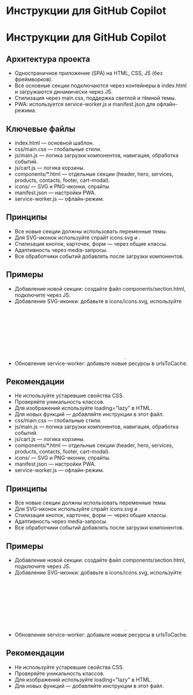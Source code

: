 # Инструкции для GitHub Copilot

# Инструкции для GitHub Copilot

## Архитектура проекта
- Одностраничное приложение (SPA) на HTML, CSS, JS (без фреймворков).
- Все основные секции подключаются через контейнеры в index.html и загружаются динамически через JS.
- Стилизация через main.css, поддержка светлой и тёмной темы.
- PWA: используется service-worker.js и manifest.json для офлайн-режима.

## Ключевые файлы
- index.html — основной шаблон.
- css/main.css — глобальные стили.
- js/main.js — логика загрузки компонентов, навигация, обработка событий.
- js/cart.js — логика корзины.
- components/*.html — отдельные секции (header, hero, services, products, contacts, footer, cart-modal).
- icons/ — SVG и PNG-иконки, спрайты.
- manifest.json — настройки PWA.
- service-worker.js — офлайн-режим.

## Принципы
- Все новые секции должны использовать переменные темы.
- Для SVG-иконок используйте спрайт icons.svg и <use>.
- Стилизация кнопок, карточек, форм — через общие классы.
- Адаптивность через media-запросы.
- Все обработчики событий добавлять после загрузки компонентов.

## Примеры
- Добавление новой секции: создайте файл components/section.html, подключите через JS.
- Добавление SVG-иконки: добавьте <symbol> в icons/icons.svg, используйте <svg><use href="icons/icons.svg#icon-name"></use></svg>.
- Обновление service-worker: добавьте новые ресурсы в urlsToCache.

## Рекомендации
- Не используйте устаревшие свойства CSS.
- Проверяйте уникальность классов.
- Для изображений используйте loading="lazy" в HTML.
- Для новых функций — добавляйте инструкции в этот файл.
- css/main.css — глобальные стили.
- js/main.js — логика загрузки компонентов, навигация, обработка событий.
- js/cart.js — логика корзины.
- components/*.html — отдельные секции (header, hero, services, products, contacts, footer, cart-modal).
- icons/ — SVG и PNG-иконки, спрайты.
- manifest.json — настройки PWA.
- service-worker.js — офлайн-режим.

## Принципы
- Все новые секции должны использовать переменные темы.
- Для SVG-иконок используйте спрайт icons.svg и <use>.
- Стилизация кнопок, карточек, форм — через общие классы.
- Адаптивность через media-запросы.
- Все обработчики событий добавлять после загрузки компонентов.

## Примеры
- Добавление новой секции: создайте файл components/section.html, подключите через JS.
- Добавление SVG-иконки: добавьте <symbol> в icons/icons.svg, используйте <svg><use href="icons/icons.svg#icon-name"></use></svg>.
- Обновление service-worker: добавьте новые ресурсы в urlsToCache.

## Рекомендации
- Не используйте устаревшие свойства CSS.
- Проверяйте уникальность классов.
- Для изображений используйте loading="lazy" в HTML.
- Для новых функций — добавляйте инструкции в этот файл.
